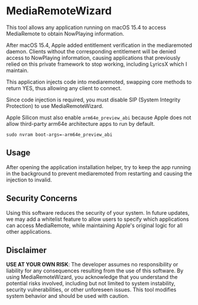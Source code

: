 # MediaRemoteWizard

This tool allows any application running on macOS 15.4 to access MediaRemote to obtain NowPlaying information.

After macOS 15.4, Apple added entitlement verification in the mediaremoted daemon. Clients without the corresponding entitlement will be denied access to NowPlaying information, causing applications that previously relied on this private framework to stop working, including LyricsX which I maintain.

This application injects code into mediaremoted, swapping core methods to return YES, thus allowing any client to connect.

Since code injection is required, you must disable SIP (System Integrity Protection) to use MediaRemoteWizard.

Apple Silicon must also enable `arm64e_preview_abi` because Apple does not allow third-party arm64e architecture apps to run by default.

```
sudo nvram boot-args=-arm64e_preview_abi
```

## Usage

After opening the application installation helper, try to keep the app running in the background to prevent mediaremoted from restarting and causing the injection to invalid.

## Security Concerns

Using this software reduces the security of your system. In future updates, we may add a whitelist feature to allow users to specify which applications can access MediaRemote, while maintaining Apple's original logic for all other applications.

## Disclaimer

**USE AT YOUR OWN RISK**: The developer assumes no responsibility or liability for any consequences resulting from the use of this software. By using MediaRemoteWizard, you acknowledge that you understand the potential risks involved, including but not limited to system instability, security vulnerabilities, or other unforeseen issues. This tool modifies system behavior and should be used with caution.
